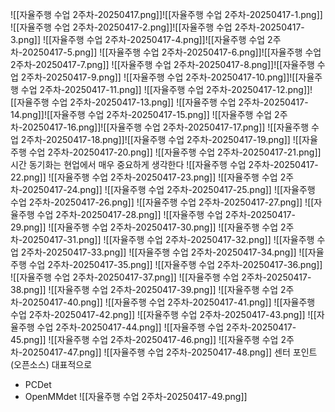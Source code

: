 ![[자율주행 수업 2주차-20250417.png]]![[자율주행 수업 2주차-20250417-1.png]]
![[자율주행 수업 2주차-20250417-2.png]]![[자율주행 수업 2주차-20250417-3.png]]
![[자율주행 수업 2주차-20250417-4.png]]![[자율주행 수업 2주차-20250417-5.png]]
![[자율주행 수업 2주차-20250417-6.png]]![[자율주행 수업 2주차-20250417-7.png]]
![[자율주행 수업 2주차-20250417-8.png]]![[자율주행 수업 2주차-20250417-9.png]]
![[자율주행 수업 2주차-20250417-10.png]]![[자율주행 수업 2주차-20250417-11.png]]
![[자율주행 수업 2주차-20250417-12.png]]![[자율주행 수업 2주차-20250417-13.png]]
![[자율주행 수업 2주차-20250417-14.png]]![[자율주행 수업 2주차-20250417-15.png]]
![[자율주행 수업 2주차-20250417-16.png]]![[자율주행 수업 2주차-20250417-17.png]]
![[자율주행 수업 2주차-20250417-18.png]]![[자율주행 수업 2주차-20250417-19.png]]
![[자율주행 수업 2주차-20250417-20.png]]
![[자율주행 수업 2주차-20250417-21.png]]
시간 동기화는 현업에서 매우 중요하게 생각한다
![[자율주행 수업 2주차-20250417-22.png]]
![[자율주행 수업 2주차-20250417-23.png]]
![[자율주행 수업 2주차-20250417-24.png]]
![[자율주행 수업 2주차-20250417-25.png]]
![[자율주행 수업 2주차-20250417-26.png]]
![[자율주행 수업 2주차-20250417-27.png]]
![[자율주행 수업 2주차-20250417-28.png]]
![[자율주행 수업 2주차-20250417-29.png]]
![[자율주행 수업 2주차-20250417-30.png]]
![[자율주행 수업 2주차-20250417-31.png]]
![[자율주행 수업 2주차-20250417-32.png]]
![[자율주행 수업 2주차-20250417-33.png]]
![[자율주행 수업 2주차-20250417-34.png]]
![[자율주행 수업 2주차-20250417-35.png]]
![[자율주행 수업 2주차-20250417-36.png]]
![[자율주행 수업 2주차-20250417-37.png]]
![[자율주행 수업 2주차-20250417-38.png]]
![[자율주행 수업 2주차-20250417-39.png]]
![[자율주행 수업 2주차-20250417-40.png]]
![[자율주행 수업 2주차-20250417-41.png]]
![[자율주행 수업 2주차-20250417-42.png]]
![[자율주행 수업 2주차-20250417-43.png]]
![[자율주행 수업 2주차-20250417-44.png]]
![[자율주행 수업 2주차-20250417-45.png]]
![[자율주행 수업 2주차-20250417-46.png]]
![[자율주행 수업 2주차-20250417-47.png]]
![[자율주행 수업 2주차-20250417-48.png]]
센터 포인트(오픈소스)
대표적으로 
- PCDet
- OpenMMdet
![[자율주행 수업 2주차-20250417-49.png]]